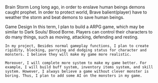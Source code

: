 Brain Storm
    Long long ago, in order to enslave human beings demons caught prophet. In order to protect world, Brave balient(player) have to weather the storm and beat demons to save human beings.

Game Design
    In this term, I plan to build a ARPG game, which may be similar to Dark Souls/ Blood Borne. Players can control their characters to do many things, such as moving, attacking, defending and resting. 

    In my project, Besides normal gameplay functions, I plan to create rigidity, blocking, parrying and dodging status for character and monsters. I believe they will make my game more realistic.

    Moreover, I will complete more system to make my game better. For example, I will build buff system, inventory items system, and skill system. However, I always believe a game without clever monster is boring. Thus, I plan to add some AI on the monsters in my game.
